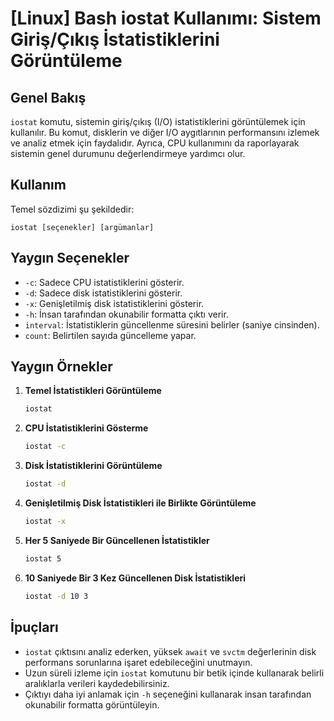 # [Linux] Bash iostat Kullanımı: Sistem Giriş/Çıkış İstatistiklerini Görüntüleme

## Genel Bakış
`iostat` komutu, sistemin giriş/çıkış (I/O) istatistiklerini görüntülemek için kullanılır. Bu komut, disklerin ve diğer I/O aygıtlarının performansını izlemek ve analiz etmek için faydalıdır. Ayrıca, CPU kullanımını da raporlayarak sistemin genel durumunu değerlendirmeye yardımcı olur.

## Kullanım
Temel sözdizimi şu şekildedir:
```
iostat [seçenekler] [argümanlar]
```

## Yaygın Seçenekler
- `-c`: Sadece CPU istatistiklerini gösterir.
- `-d`: Sadece disk istatistiklerini gösterir.
- `-x`: Genişletilmiş disk istatistiklerini gösterir.
- `-h`: İnsan tarafından okunabilir formatta çıktı verir.
- `interval`: İstatistiklerin güncellenme süresini belirler (saniye cinsinden).
- `count`: Belirtilen sayıda güncelleme yapar.

## Yaygın Örnekler
1. **Temel İstatistikleri Görüntüleme**
   ```bash
   iostat
   ```

2. **CPU İstatistiklerini Gösterme**
   ```bash
   iostat -c
   ```

3. **Disk İstatistiklerini Görüntüleme**
   ```bash
   iostat -d
   ```

4. **Genişletilmiş Disk İstatistikleri ile Birlikte Görüntüleme**
   ```bash
   iostat -x
   ```

5. **Her 5 Saniyede Bir Güncellenen İstatistikler**
   ```bash
   iostat 5
   ```

6. **10 Saniyede Bir 3 Kez Güncellenen Disk İstatistikleri**
   ```bash
   iostat -d 10 3
   ```

## İpuçları
- `iostat` çıktısını analiz ederken, yüksek `await` ve `svctm` değerlerinin disk performans sorunlarına işaret edebileceğini unutmayın.
- Uzun süreli izleme için `iostat` komutunu bir betik içinde kullanarak belirli aralıklarla verileri kaydedebilirsiniz.
- Çıktıyı daha iyi anlamak için `-h` seçeneğini kullanarak insan tarafından okunabilir formatta görüntüleyin.
